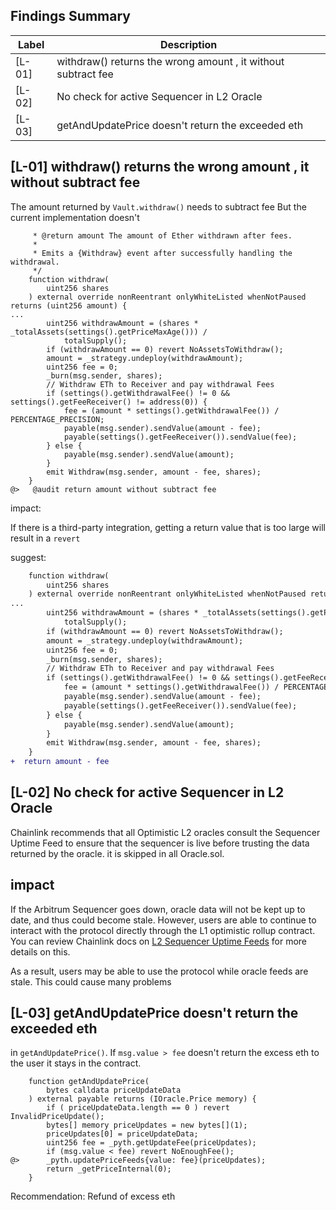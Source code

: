 ## Findings Summary

| Label | Description |
| - | - |
| [L-01] | withdraw() returns the wrong amount , it without subtract fee|
| [L-02] |  No check for active Sequencer in L2 Oracle|
| [L-03] |getAndUpdatePrice doesn't return the exceeded eth |

## [L-01] withdraw() returns the wrong amount , it without subtract fee
The amount returned by `Vault.withdraw()` needs to subtract fee
But the current implementation doesn't
```solidity
     * @return amount The amount of Ether withdrawn after fees.
     *
     * Emits a {Withdraw} event after successfully handling the withdrawal.
     */
    function withdraw(
        uint256 shares
    ) external override nonReentrant onlyWhiteListed whenNotPaused returns (uint256 amount) {
...
        uint256 withdrawAmount = (shares * _totalAssets(settings().getPriceMaxAge())) /
            totalSupply();
        if (withdrawAmount == 0) revert NoAssetsToWithdraw();
        amount = _strategy.undeploy(withdrawAmount);
        uint256 fee = 0;
        _burn(msg.sender, shares);
        // Withdraw ETh to Receiver and pay withdrawal Fees
        if (settings().getWithdrawalFee() != 0 && settings().getFeeReceiver() != address(0)) {
            fee = (amount * settings().getWithdrawalFee()) / PERCENTAGE_PRECISION;
            payable(msg.sender).sendValue(amount - fee);
            payable(settings().getFeeReceiver()).sendValue(fee);
        } else {
            payable(msg.sender).sendValue(amount);
        }     
        emit Withdraw(msg.sender, amount - fee, shares); 
    }
@>   @audit return amount without subtract fee
```
impact:

If there is a third-party integration, getting a return value that is too large will result in a `revert`

suggest:
```diff
    function withdraw(
        uint256 shares
    ) external override nonReentrant onlyWhiteListed whenNotPaused returns (uint256 amount) {
...
        uint256 withdrawAmount = (shares * _totalAssets(settings().getPriceMaxAge())) /
            totalSupply();
        if (withdrawAmount == 0) revert NoAssetsToWithdraw();
        amount = _strategy.undeploy(withdrawAmount);
        uint256 fee = 0;
        _burn(msg.sender, shares);
        // Withdraw ETh to Receiver and pay withdrawal Fees
        if (settings().getWithdrawalFee() != 0 && settings().getFeeReceiver() != address(0)) {
            fee = (amount * settings().getWithdrawalFee()) / PERCENTAGE_PRECISION;
            payable(msg.sender).sendValue(amount - fee);
            payable(settings().getFeeReceiver()).sendValue(fee);
        } else {
            payable(msg.sender).sendValue(amount);
        }     
        emit Withdraw(msg.sender, amount - fee, shares); 
    }
+  return amount - fee
```

## [L-02]  No check for active Sequencer in L2 Oracle

Chainlink recommends that all Optimistic L2 oracles consult the Sequencer Uptime Feed to ensure that the sequencer is live before trusting the data returned by the oracle. it is skipped in all Oracle.sol.

## impact
If the Arbitrum Sequencer goes down, oracle data will not be kept up to date, and thus could become stale. However, users are able to continue to interact with the protocol directly through the L1 optimistic rollup contract. You can review Chainlink docs on [L2 Sequencer Uptime Feeds](https://docs.chain.link/docs/data-feeds/l2-sequencer-feeds/) for more details on this.

As a result, users may be able to use the protocol while oracle feeds are stale. This could cause many problems

## [L-03] getAndUpdatePrice doesn't return the exceeded eth
in `getAndUpdatePrice()`.
If `msg.value > fee` doesn't return the excess eth to the user it stays in the contract.
```solidity
    function getAndUpdatePrice(
        bytes calldata priceUpdateData
    ) external payable returns (IOracle.Price memory) {
        if ( priceUpdateData.length == 0 ) revert InvalidPriceUpdate();
        bytes[] memory priceUpdates = new bytes[](1);
        priceUpdates[0] = priceUpdateData;
        uint256 fee = _pyth.getUpdateFee(priceUpdates);
        if (msg.value < fee) revert NoEnoughFee();
@>      _pyth.updatePriceFeeds{value: fee}(priceUpdates);
        return _getPriceInternal(0);
    }
```
Recommendation:
Refund of excess eth
